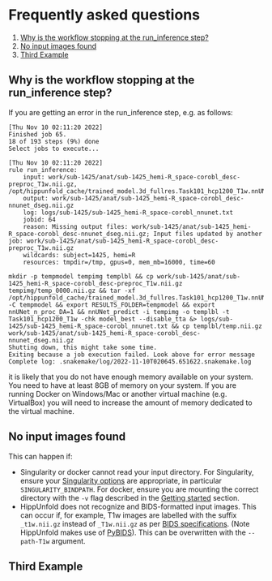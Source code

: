 # Frequently asked questions

1. [Why is the workflow stopping at the run_inference step?](#Why-is-the-workflow-stopping-at-the-run_inference-step)
2. [No input images found](#No-input-images-found)
3. [Third Example](#third-example)


## Why is the workflow stopping at the run_inference step?

If you are getting an error in the run_inference step, e.g. as follows:
```
[Thu Nov 10 02:11:20 2022]
Finished job 65.
18 of 193 steps (9%) done
Select jobs to execute...

[Thu Nov 10 02:11:20 2022]
rule run_inference:
    input: work/sub-1425/anat/sub-1425_hemi-R_space-corobl_desc-preproc_T1w.nii.gz, /opt/hippunfold_cache/trained_model.3d_fullres.Task101_hcp1200_T1w.nnUNetTrainerV2.model_best.tar
    output: work/sub-1425/anat/sub-1425_hemi-R_space-corobl_desc-nnunet_dseg.nii.gz
    log: logs/sub-1425/sub-1425_hemi-R_space-corobl_nnunet.txt
    jobid: 64
    reason: Missing output files: work/sub-1425/anat/sub-1425_hemi-R_space-corobl_desc-nnunet_dseg.nii.gz; Input files updated by another job: work/sub-1425/anat/sub-1425_hemi-R_space-corobl_desc-preproc_T1w.nii.gz
    wildcards: subject=1425, hemi=R
    resources: tmpdir=/tmp, gpus=0, mem_mb=16000, time=60

mkdir -p tempmodel tempimg templbl && cp work/sub-1425/anat/sub-1425_hemi-R_space-corobl_desc-preproc_T1w.nii.gz tempimg/temp_0000.nii.gz && tar -xf /opt/hippunfold_cache/trained_model.3d_fullres.Task101_hcp1200_T1w.nnUNetTrainerV2.model_best.tar -C tempmodel && export RESULTS_FOLDER=tempmodel && export nnUNet_n_proc_DA=1 && nnUNet_predict -i tempimg -o templbl -t Task101_hcp1200_T1w -chk model_best --disable_tta &> logs/sub-1425/sub-1425_hemi-R_space-corobl_nnunet.txt && cp templbl/temp.nii.gz work/sub-1425/anat/sub-1425_hemi-R_space-corobl_desc-nnunet_dseg.nii.gz
Shutting down, this might take some time.
Exiting because a job execution failed. Look above for error message
Complete log: .snakemake/log/2022-11-10T020645.651622.snakemake.log
```
it is likely that you do not have enough memory available on your system. You need to have at least 8GB of memory on your system. If you are running Docker on Windows/Mac or another 
virtual machine (e.g. VirtualBox) you will need to increase the amount of memory dedicated to the virtual machine.

## No input images found

This can happen if:
 - Singularity or docker cannot read your input directory. For Singularity, ensure your [Singularity options](https://docs.sylabs.io/guides/3.1/user-guide/cli/singularity_run.html) are appropriate, in particular `SINGULARITY_BINDPATH`. For docker, ensure you are mounting the correct directory with the `-v` flag described in the [Getting started](https://hippunfold.readthedocs.io/en/latest/getting_started/docker.html) section. 
 - HippUnfold does not recognize and BIDS-formatted input images. This can occur if, for example, T1w images are labelled with the suffix `_t1w.nii.gz` instead of `_T1w.nii.gz` as per [BIDS specifications](https://bids.neuroimaging.io/specification.html). (Note HippUnfold makes use of [PyBIDS](https://github.com/bids-standard/pybids)). This can be overwritten with the `--path-T1w` argument.
    
## Third Example


